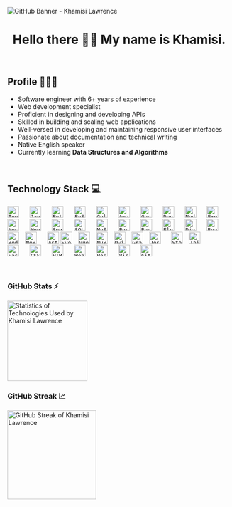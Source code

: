 ![GitHub Banner - Khamisi Lawrence](https://github.com/user-attachments/assets/d8145f42-393a-41ae-8210-79be32ad09d8)

<div align="center">
  <h1>
    Hello there 👋🏾 My name is Khamisi.
  </h1>
</div>

<br />

## Profile 👨🏾‍💻
- Software engineer with 6+ years of experience
- Web development specialist
- Proficient in designing and developing APIs
- Skilled in building and scaling web applications
- Well-versed in developing and maintaining responsive user interfaces
- Passionate about documentation and technical writing
- Native English speaker 
- Currently learning <b>Data Structures and Algorithms</b>

<br />

## Technology Stack 💻

<div>

  <code><a align="left" href="https://www.typescriptlang.org/" rel="nofollow noopener noreferrer" target="_blank" style="padding-right:10px;"><img alt="TypeScript" title="TypeScript" width="26px" src="https://cdn.jsdelivr.net/gh/devicons/devicon/icons/typescript/typescript-original.svg" style="padding-right:10px;" /></a></code>
  <code><a align="left" href="https://devdocs.io/javascript/" rel="nofollow noopener noreferrer" target="_blank" style="padding-right:10px;"><img alt="JavaScript" title="JavaScript" width="26px" src="https://cdn.jsdelivr.net/gh/devicons/devicon/icons/javascript/javascript-original.svg" style="padding-right:10px;" /></a></code>
  <code><a align="left" href="https://www.python.org/" rel="nofollow noopener noreferrer" target="_blank" style="padding-right:10px;"><img alt="Python" title="Python" width="26px" src="https://cdn.jsdelivr.net/gh/devicons/devicon@latest/icons/python/python-original.svg" style="padding-right:10px;" /></a></code>
  <code><a align="left" href="https://pyscript.net/" rel="nofollow noopener noreferrer" target="_blank" style="padding-right:10px;"><img alt="PyScript" title="PyScript" width="26px" src="https://cdn.jsdelivr.net/gh/devicons/devicon@latest/icons/pyscript/pyscript-original-wordmark.svg" style="padding-right:10px;" /></a></code>
  <code><a align="left" href="https://go.dev/" rel="nofollow noopener noreferrer" target="_blank" style="padding-right:10px;"><img alt="Golang" title="Golang" width="26px" src="https://cdn.jsdelivr.net/gh/devicons/devicon@latest/icons/go/go-original-wordmark.svg" style="padding-right:10px;" /></a></code>
  <code><a align="left" href="https://aws.amazon.com/" rel="nofollow noopener noreferrer" target="_blank" style="padding-right:10px;"><img alt="Amazon Web Services" title="Amazon Web Services" width="26px" src="https://cdn.jsdelivr.net/gh/devicons/devicon@latest/icons/amazonwebservices/amazonwebservices-plain-wordmark.svg" style="padding-right:10px;" /></a></code>
  <code><a align="left" href="https://cloud.google.com/" rel="nofollow noopener noreferrer" target="_blank" style="padding-right:10px;"><img alt="Google Cloud Platform" title="Google Cloud Platform" width="26px" src="https://cdn.jsdelivr.net/gh/devicons/devicon@latest/icons/googlecloud/googlecloud-original.svg" style="padding-right:10px;" /></a></code>
  <code><a align="left" href="https://deno.com/" rel="nofollow noopener noreferrer" target="_blank" style="padding-right:10px;"><img alt="Deno" title="Deno" width="26px" src="https://cdn.jsdelivr.net/gh/devicons/devicon@latest/icons/denojs/denojs-original.svg" style="padding-right:10px;" /></a></code>
  <code><a align="left" href="https://nodejs.org/en" rel="nofollow noopener noreferrer" target="_blank" style="padding-right:10px;"><img alt="Node.js" title="Node.js" width="26px" src="https://cdn.jsdelivr.net/gh/devicons/devicon/icons/nodejs/nodejs-original.svg" style="padding-right:10px;" /></a></code>
   <code><a align="left" href="https://expressjs.com/" rel="nofollow noopener noreferrer" target="_blank" style="padding-right:10px;"><img alt="Express.js" title="Express" width="26px" src="https://cdn.jsdelivr.net/gh/devicons/devicon@latest/icons/express/express-original.svg" style="padding-right:10px;" /></a></code>
    <code><a align="left" href="https://nestjs.com/" rel="nofollow noopener noreferrer" target="_blank" style="padding-right:10px;"><img alt="Nest.js" title="Nest.js" width="26px" src="https://cdn.jsdelivr.net/gh/devicons/devicon@latest/icons/nestjs/nestjs-original.svg" style="padding-right:10px;" /></a></code>
     <code><a align="left" href="https://www.mongodb.com/" rel="nofollow noopener noreferrer" target="_blank" style="padding-right:10px;"><img alt="MongoDB" title="MongoDB" width="26px" src="https://cdn.jsdelivr.net/gh/devicons/devicon@latest/icons/mongodb/mongodb-original.svg" style="padding-right:10px;" /></a></code>
     <code><a align="left" href="https://sequelize.org/" rel="nofollow noopener noreferrer" target="_blank" style="padding-right:10px;"><img alt="Sequelize" title="Sequelize" width="26px" src="https://cdn.jsdelivr.net/gh/devicons/devicon@latest/icons/sequelize/sequelize-original.svg" style="padding-right:10px;" /></a></code>
     <code><a align="left" href="https://www.sqlite.org/" rel="nofollow noopener noreferrer" target="_blank" style="padding-right:10px;"><img alt="SQLite" title="SQLite" width="26px" src="https://cdn.jsdelivr.net/gh/devicons/devicon@latest/icons/sqlite/sqlite-original.svg" style="padding-right:10px;" /></a></code>
      <code><a align="left" href="https://www.mysql.com/" rel="nofollow noopener noreferrer" target="_blank" style="padding-right:10px;"><img alt="MySQL" title="MySQL" width="26px" src="https://cdn.jsdelivr.net/gh/devicons/devicon@latest/icons/mysql/mysql-original.svg" style="padding-right:10px;" /></a></code>
       <code><a align="left" href="https://www.postgresql.org/" rel="nofollow noopener noreferrer" target="_blank" style="padding-right:10px;"><img alt="PostgreSQL" title="PostgreSQL" width="26px" src="https://cdn.jsdelivr.net/gh/devicons/devicon@latest/icons/postgresql/postgresql-original.svg" style="padding-right:10px;" /></a></code>
       <code><a align="left" href="https://redis.io/" rel="nofollow noopener noreferrer" target="_blank" style="padding-right:10px;"><img alt="Redis" title="Redis" width="26px" src="https://cdn.jsdelivr.net/gh/devicons/devicon@latest/icons/redis/redis-original.svg" style="padding-right:10px;" /></a></code>
  <code><a align="left" href="https://www.electronjs.org/" rel="nofollow noopener noreferrer" target="_blank" style="padding-right:10px;"><img alt="Electron" title="Electron" width="26px" src="https://www.electronjs.org/assets/img/logo.svg" style="padding-right:10px;" /></a></code>
  <code><a align="left" href="https://www.djangoproject.com/" rel="nofollow noopener noreferrer" target="_blank" style="padding-right:10px;"><img alt="Django" title="Django" width="26px" src="https://cdn.jsdelivr.net/gh/devicons/devicon@latest/icons/django/django-plain.svg" style="padding-right:10px;" /></a></code>
  <code><a align="left" href="https://react.dev/" rel="nofollow noopener noreferrer" target="_blank"><img alt="React" title="React" width="26px" src="https://cdn.jsdelivr.net/gh/devicons/devicon/icons/react/react-original.svg" /></a></code>
  <code><a align="left" href="https://redux.js.org/" rel="nofollow noopener noreferrer" target="_blank" style="padding-right:10px;"><img alt="Redux" title="Redux" width="26px" src="https://cdn.jsdelivr.net/gh/devicons/devicon/icons/redux/redux-original.svg" /></a></code>
  <code><a align="left" href="https://nextjs.org/" rel="nofollow noopener noreferrer" target="_blank" style="padding-right:10px;"><img alt="Next.js" title="Next.js" width="26px" src="https://cdn.jsdelivr.net/gh/devicons/devicon@latest/icons/nextjs/nextjs-original.svg" style="padding-right:10px;" /></a></code>
  <code><a align="left" href="https://astro.build/" rel="nofollow noopener noreferrer" target="_blank"><img alt="Astro" title="Astro" width="26px" src="https://www.svgrepo.com/show/373446/astro.svg" /></a></code>
  <code><a align="left" href="https://svelte.dev/" rel="nofollow noopener noreferrer" target="_blank" style="padding-right:10px;"><img alt="Svelte" title="Svelte" width="26px" src="https://cdn.jsdelivr.net/gh/devicons/devicon/icons/svelte/svelte-original.svg" /></a></code>
  <code><a align="left" href="https://vuejs.org/" rel="nofollow noopener noreferrer" target="_blank" style="padding-right:10px;"><img alt="Vue" title="Vue" width="26px" src="https://cdn.jsdelivr.net/gh/devicons/devicon@latest/icons/vuejs/vuejs-original.svg" /></a></code>
  <code><a align="left" href="https://nuxt.com/" rel="nofollow noopener noreferrer" target="_blank" style="padding-right:10px;"><img alt="Nuxt.js" title="Nuxt.js" width="26px" src="https://cdn.jsdelivr.net/gh/devicons/devicon@latest/icons/nuxtjs/nuxtjs-original.svg" /></a></code>
  <code><a align="left" href="https://qwik.dev/docs/" rel="nofollow noopener noreferrer" target="_blank" style="padding-right:10px;"><img alt="Qwik" title="Qwik" width="26px" src="https://cdn.jsdelivr.net/gh/devicons/devicon@latest/icons/qwik/qwik-original.svg" /></a></code>
  <code><a align="left" href="https://graphql.org/" rel="nofollow noopener noreferrer" target="_blank" style="padding-right:10px;"><img alt="GraphQL" title="GraphQL" width="26px" src="https://cdn.jsdelivr.net/gh/devicons/devicon@latest/icons/graphql/graphql-plain.svg" /></a></code>
  <code><a align="left" href="https://jestjs.io/" rel="nofollow noopener noreferrer" target="_blank" style="padding-right:10px;"><img alt="Jest" title="Jest" width="26px" src="https://cdn.jsdelivr.net/gh/devicons/devicon@latest/icons/jest/jest-plain.svg" style="padding-right:10px;" /></a></code>
  <code><a align="left" href="https://storybook.js.org/" rel="nofollow noopener noreferrer" target="_blank" style="padding-right:10px;"><img alt="Storybook" title="Storybook" width="26px" src="https://cdn.jsdelivr.net/gh/devicons/devicon@latest/icons/storybook/storybook-original.svg" /></a></code>
  <code><a align="left" href="https://tailwindcss.com/" rel="nofollow noopener noreferrer" target="_blank" style="padding-right:10px;"><img alt="Tailwind CSS" title="Tailwind CSS" width="26px" src="https://cdn.jsdelivr.net/gh/devicons/devicon@latest/icons/tailwindcss/tailwindcss-original.svg" style="padding-right:10px;" /></a></code>
  <code><a align="left" href="https://sass-lang.com/" rel="nofollow noopener noreferrer" target="_blank" style="padding-right:10px;"><img alt="Sass" title="Sass" width="26px" src="https://cdn.jsdelivr.net/gh/devicons/devicon/icons/sass/sass-original.svg" style="padding-right:10px;" /></a></code>
  <code><a align="left" href="https://devdocs.io/css/" rel="nofollow noopener noreferrer" target="_blank" style="padding-right:10px;"><img alt="CSS3" title="CSS" width="26px" src="https://cdn.jsdelivr.net/gh/devicons/devicon/icons/css3/css3-original.svg" style="padding-right:10px;" /></a></code>
  <code><a align="left" href="https://devdocs.io/html/" rel="nofollow noopener noreferrer" target="_blank" style="padding-right:10px;"><img alt="HTML5" title="HTML" width="26px" src="https://cdn.jsdelivr.net/gh/devicons/devicon/icons/html5/html5-original.svg" style="padding-right:10px;" /></a></code>
  <code><a align="left" href="https://webassembly.org/" rel="nofollow noopener noreferrer" target="_blank" style="padding-right:10px;"><img alt="WebAssembly" title="WASM" width="26px" src="https://cdn.jsdelivr.net/gh/devicons/devicon@latest/icons/wasm/wasm-original.svg" style="padding-right:10px;" /></a></code>
  <code><a align="left" href="https://www.postman.com/" rel="nofollow noopener noreferrer" target="_blank" style="padding-right:10px;"><img alt="Postman" title="Postman" width="26px" src="https://cdn.jsdelivr.net/gh/devicons/devicon@latest/icons/postman/postman-original.svg" style="padding-right:10px;" /></a></code>
  <code><a align="left" href="https://code.visualstudio.com/" rel="nofollow noopener noreferrer" target="_blank" style="padding-right:10px;"><img alt="Visual Studio Code" title="Visual Studio Code" width="26px" src="https://cdn.jsdelivr.net/gh/devicons/devicon/icons/vscode/vscode-original.svg" style="padding-right:10px;" /></a></code>
  <code><a align="left" href="https://git-scm.com/" rel="nofollow noopener noreferrer" target="_blank" style="padding-right:10px;"><img alt="Git" title="Git" width="26px" src="https://cdn.jsdelivr.net/gh/devicons/devicon/icons/git/git-original.svg" style="padding-right:10px;" /></a></code>

</div>

<br />

### GitHub Stats ⚡ 

<a href="https://github.com/khamisilawrence">
  <img alt="Statistics of Technologies Used by Khamisi Lawrence" height="180em" src="https://github-readme-stats.vercel.app/api/top-langs/?username=khamisilawrence&show_icons=true&hide_border=false&theme=vision-friendly-dark&layout=compact&langs_count=8" />
</a>

<!-- <img alt="Statistics of Technologies Used by Khamisi Lawrence" height="245em" style="margin:0.5rem" src="https://github-readme-stats.vercel.app/api/top-langs/?username=khamisilawrence&title_color=FFBF00&text_color=C0C0C0&icon_color=4AB197&bg_color=121212" /> -->

<br />

### GitHub Streak 📈 

<a href="https://github.com/khamisilawrence">
  <img alt="GitHub Streak of Khamisi Lawrence" height="200em" src="http://github-readme-streak-stats.herokuapp.com?user=khamisilawrence&theme=dark&background=000000" />
</a>


